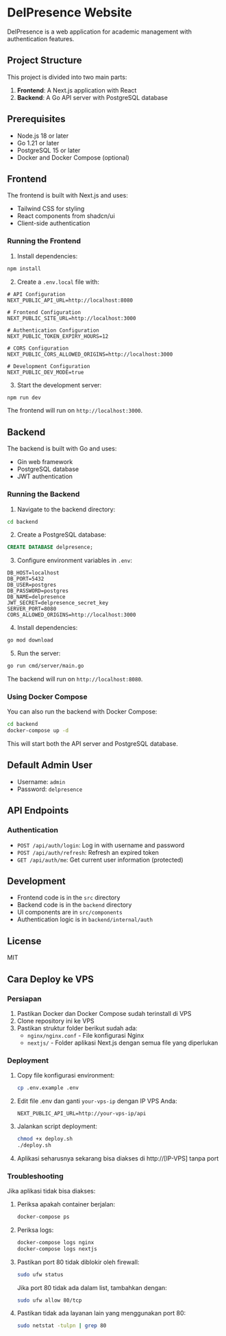 # DelPresence Website

DelPresence is a web application for academic management with authentication features.

## Project Structure

This project is divided into two main parts:

1. **Frontend**: A Next.js application with React
2. **Backend**: A Go API server with PostgreSQL database

## Prerequisites

- Node.js 18 or later
- Go 1.21 or later
- PostgreSQL 15 or later
- Docker and Docker Compose (optional)

## Frontend

The frontend is built with Next.js and uses:

- Tailwind CSS for styling
- React components from shadcn/ui
- Client-side authentication

### Running the Frontend

1. Install dependencies:

```bash
npm install
```

2. Create a `.env.local` file with:

```
# API Configuration
NEXT_PUBLIC_API_URL=http://localhost:8080

# Frontend Configuration
NEXT_PUBLIC_SITE_URL=http://localhost:3000

# Authentication Configuration
NEXT_PUBLIC_TOKEN_EXPIRY_HOURS=12

# CORS Configuration
NEXT_PUBLIC_CORS_ALLOWED_ORIGINS=http://localhost:3000

# Development Configuration
NEXT_PUBLIC_DEV_MODE=true
```

3. Start the development server:

```bash
npm run dev
```

The frontend will run on `http://localhost:3000`.

## Backend

The backend is built with Go and uses:

- Gin web framework
- PostgreSQL database
- JWT authentication

### Running the Backend

1. Navigate to the backend directory:

```bash
cd backend
```

2. Create a PostgreSQL database:

```sql
CREATE DATABASE delpresence;
```

3. Configure environment variables in `.env`:

```
DB_HOST=localhost
DB_PORT=5432
DB_USER=postgres
DB_PASSWORD=postgres
DB_NAME=delpresence
JWT_SECRET=delpresence_secret_key
SERVER_PORT=8080
CORS_ALLOWED_ORIGINS=http://localhost:3000
```

4. Install dependencies:

```bash
go mod download
```

5. Run the server:

```bash
go run cmd/server/main.go
```

The backend will run on `http://localhost:8080`.

### Using Docker Compose

You can also run the backend with Docker Compose:

```bash
cd backend
docker-compose up -d
```

This will start both the API server and PostgreSQL database.

## Default Admin User

- Username: `admin`
- Password: `delpresence`

## API Endpoints

### Authentication

- `POST /api/auth/login`: Log in with username and password
- `POST /api/auth/refresh`: Refresh an expired token
- `GET /api/auth/me`: Get current user information (protected)

## Development

- Frontend code is in the `src` directory
- Backend code is in the `backend` directory
- UI components are in `src/components`
- Authentication logic is in `backend/internal/auth`

## License

MIT

## Cara Deploy ke VPS

### Persiapan
1. Pastikan Docker dan Docker Compose sudah terinstall di VPS
2. Clone repository ini ke VPS
3. Pastikan struktur folder berikut sudah ada:
   - `nginx/nginx.conf` - File konfigurasi Nginx
   - `nextjs/` - Folder aplikasi Next.js dengan semua file yang diperlukan

### Deployment

1. Copy file konfigurasi environment:
   ```bash
   cp .env.example .env
   ```

2. Edit file .env dan ganti `your-vps-ip` dengan IP VPS Anda:
   ```
   NEXT_PUBLIC_API_URL=http://your-vps-ip/api
   ```

3. Jalankan script deployment:
   ```bash
   chmod +x deploy.sh
   ./deploy.sh
   ```

4. Aplikasi seharusnya sekarang bisa diakses di http://[IP-VPS] tanpa port

### Troubleshooting

Jika aplikasi tidak bisa diakses:

1. Periksa apakah container berjalan:
   ```bash
   docker-compose ps
   ```

2. Periksa logs:
   ```bash
   docker-compose logs nginx
   docker-compose logs nextjs
   ```

3. Pastikan port 80 tidak diblokir oleh firewall:
   ```bash
   sudo ufw status
   ```
   Jika port 80 tidak ada dalam list, tambahkan dengan:
   ```bash
   sudo ufw allow 80/tcp
   ```

4. Pastikan tidak ada layanan lain yang menggunakan port 80:
   ```bash
   sudo netstat -tulpn | grep 80
   ```

